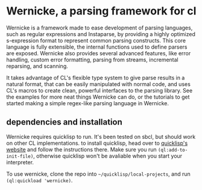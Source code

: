 # Wernicke, a parsing framework for cl

Wernicke is a framework made to ease development of parsing languages, such as regular expressions and Instaparse,
by providing a highly optimized s-expression format to represent common parsing constructs.
This core language is fully extensible, the internal functions used to define parsers are exposed.
Wernicke also provides several advanced features, like error handling, custom error formatting, parsing from streams,
incremental reparsing, and scanning.

It takes advantage of CL's flexible type system to give parse results in a natural format, that can be easily
manipulated with normal code, and uses CL's macros to create clean, powerful interfaces to the parsing library.
See the examples for more neat things Wernicke can do, or the tutorials to get started making a simple
regex-like parsing language in Wernicke.

## dependencies and installation

Wernicke requires quicklisp to run. It's been tested on sbcl, but should work on other CL implementations.
to install quicklisp, head over to [quicklisp's website](https://www.quicklisp.org/beta/) and follow the instructions there.
Make sure you run `(ql:add-to-init-file)`, otherwise quicklisp won't be avaliable when you start your interpreter.

To use wernicke, clone the repo into `~/quicklisp/local-projects`, and run `(ql:quickload 'wernicke)`.
